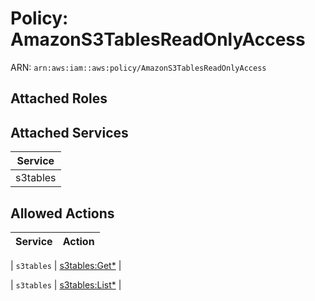 # Policy: AmazonS3TablesReadOnlyAccess

ARN: `arn:aws:iam::aws:policy/AmazonS3TablesReadOnlyAccess`

## Attached Roles

## Attached Services

| Service |
|---------|
| s3tables |

## Allowed Actions

| Service | Action |
|:-------:|--------|

| `s3tables` | [s3tables:Get*](../actions.md#s3tables:getall) |

| `s3tables` | [s3tables:List*](../actions.md#s3tables:listall) |
